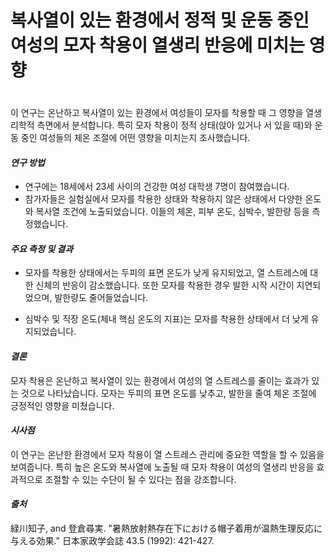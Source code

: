 ﻿

# 복사열이 있는 환경에서 정적 및 운동 중인 여성의 모자 착용이 열생리 반응에 미치는 영향   
　   
이 연구는 온난하고 복사열이 있는 환경에서 여성들이 모자를 착용할 때 그 영향을 열생리학적 측면에서 분석합니다. 특히 모자 착용이 정적 상태(앉아 있거나 서 있을 때)와 운동 중인 여성들의 체온 조절에 어떤 영향을 미치는지 조사했습니다.

#### ***연구 방법***

 - 연구에는 18세에서 23세 사이의 건강한 여성 대학생 7명이 참여했습니다. 
 -  참가자들은 실험실에서 모자를 착용한 상태와 착용하지 않은 상태에서 다양한 온도와 복사열 조건에 노출되었습니다. 이들의 체온, 피부 온도, 심박수, 발한량 등을 측정했습니다.

#### ***주요 측정 및 결과***
 - 모자를 착용한 상태에서는 두피의 표면 온도가 낮게 유지되었고, 열 스트레스에 대한 신체의 반응이 감소했습니다.
또한 모자를 착용한 경우 발한 시작 시간이 지연되었으며, 발한량도 줄어들었습니다.

 - 심박수 및 직장 온도(체내 핵심 온도의 지표)는 모자를 착용한 상태에서 더 낮게 유지되었습니다.

#### ***결론***   
모자 착용은 온난하고 복사열이 있는 환경에서 여성의 열 스트레스를 줄이는 효과가 있는 것으로 나타났습니다. 모자는 두피의 표면 온도를 낮추고, 발한을 줄여 체온 조절에 긍정적인 영향을 미쳤습니다.

#### ***시사점***    
이 연구는 온난한 환경에서 모자 착용이 열 스트레스 관리에 중요한 역할을 할 수 있음을 보여줍니다. 특히 높은 온도와 복사열에 노출될 때 모자 착용이 여성의 열생리 반응을 효과적으로 조절할 수 있는 수단이 될 수 있다는 점을 강조합니다.

#### ***출처***    
緑川知子, and 登倉尋実. "暑熱放射熱存在下における帽子着用が温熱生理反応に与える効果." 日本家政学会誌 43.5 (1992): 421-427.
<!--stackedit_data:
eyJoaXN0b3J5IjpbOTU0NDY5NzY2LDE5MjQ1Mzk2NjRdfQ==
-->